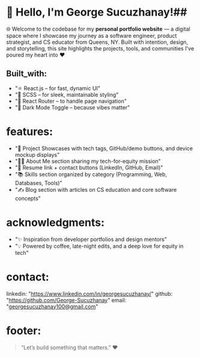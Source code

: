 # 👋 Hello, I'm George Sucuzhanay!##
  🌐 Welcome to the codebase for my **personal portfolio website** — a digital space where I showcase my journey as a software engineer, product strategist, and CS educator from Queens, NY.
  Built with intention, design, and storytelling, this site highlights the projects, tools, and communities I've poured my heart into ❤️

## Built_with:
  - "⚛️ React.js – for fast, dynamic UI"
  - "💅 SCSS – for sleek, maintainable styling"
  - "🔗 React Router – to handle page navigation"
  - "🌙 Dark Mode Toggle – because vibes matter"

# features:
  - "🧠 Project Showcases with tech tags, GitHub/demo buttons, and device mockup displays"
  - "👨‍🏫 About Me section sharing my tech-for-equity mission"
  - "💼 Resume link + contact buttons (LinkedIn, GitHub, Email)"
  - "📚 Skills section organized by category (Programming, Web, Databases, Tools)"
  - "✍️ Blog section with articles on CS education and core software concepts"

# acknowledgments:
  - "✨ Inspiration from developer portfolios and design mentors"
  - "💡 Powered by coffee, late-night edits, and a deep love for equity in tech"

# contact:
  linkedin: "https://www.linkedin.com/in/georgesucuzhanay/"
  github: "https://github.com/George-Sucuzhanay"
  email: "georgesucuzhanay100@gmail.com"

# footer:
  > “Let’s build something that matters.” ❤️